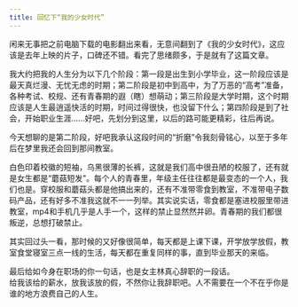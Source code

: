 ```yaml
---
title: 回忆下“我的少女时代”
---
```


闲来无事把之前电脑下载的电影翻出来看，无意间翻到了《我的少女时代》，这应该是去年上映的片子，口碑还不错。看完了思绪颇多，于是就有了这篇文章。

我大约把我的人生分为以下几个阶段：第一段是出生到小学毕业，这一阶段应该是最天真烂漫、无忧无虑的时期；第二阶段是初中到高中，为了万恶的“高考”准备，各种考试、校规、还有青春期的遐（瞎）想萌动；第三阶段是大学时期，这个时期应该是人生最逍遥快活的时期，时间过得很快，也没留下什么；第四阶段是到了社会，开始职业生涯......好吧，先划分到这里，以后的路可能更精彩，往后再说。
<!-- more -->
今天想聊的是第二阶段，好吧我承认这段时间的“折磨”令我刻骨铭心，以至于多年后在梦里我还会回到那间教室。

白色印着校徽的短袖，乌黑很薄的长裤，这就是我们高中很丑陋的校服了，还有就是女生都是“蘑菇短发"。每个人的青春里，年级主任往往都是最变态的一个人，我们也是。穿校服和蘑菇头都是他搞出来的，还有不准带零食到教室，不准带电子数码产品，还有好多不准我这就不一一列举。其实说实话，零食都是塞进校服里带进教室，mp4和手机几乎是人手一个，这样的禁止显然然并卵。青春期的我们都很叛逆，总想打破禁止。

其实回过头一看，那时候的又好像很简单，每天都是上课下课，开学放学放假，教室食堂寝室三点一线的生活，每天都在重复同样的事，直到毕业那天的来临。

最后给如今身在职场的你一句话，也是女主林真心辞职的一段话。<br>给我该给的薪水，放我该放的假，不然你让我辞职吧。人不需要在一个不在乎你是谁的地方浪费自己的人生。